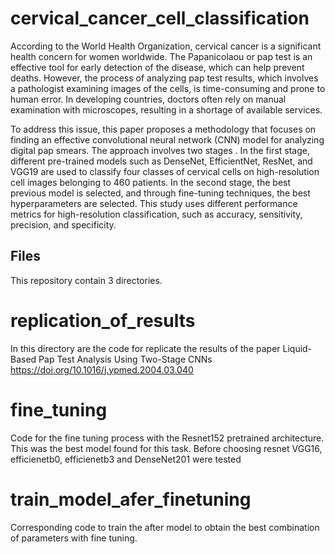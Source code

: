 
# cervical_cancer_cell_classification

According to the World Health Organization, cervical cancer is a significant health concern for women worldwide. The Papanicolaou or pap test is an effective tool for early detection of the disease, which can help prevent deaths. However, the process of analyzing pap test results, which involves a pathologist examining images of the cells, is time-consuming and prone to human error. In developing countries, doctors often rely on manual examination with microscopes, resulting in a shortage of available services.

To address this issue, this paper proposes a methodology that focuses on finding an effective convolutional neural network (CNN) model for analyzing digital pap smears. The approach involves two stages . In the first stage, different pre-trained models such as DenseNet, EfficientNet, ResNet, and VGG19 are used to classify four classes of cervical cells on high-resolution 
 cell images belonging to 460 patients. In the second stage, the best previous model is selected, and through fine-tuning techniques, the best hyperparameters are selected. This study uses different performance metrics for high-resolution classification, such as accuracy, sensitivity, precision, and specificity.

 

## Files

This repository contain 3 directories.

# replication_of_results
In this directory are the code for  replicate the results of the paper Liquid-Based Pap Test Analysis Using Two-Stage CNNs https://doi.org/10.1016/j.ypmed.2004.03.040 

# fine_tuning
Code for the fine tuning process with the Resnet152 pretrained architecture. This was the best model found for this task. Before choosing resnet VGG16, efficienetb0, efficienetb3 and DenseNet201 were tested

# train_model_afer_finetuning

Corresponding code to train the after model to obtain the best combination of parameters with fine tuning.
